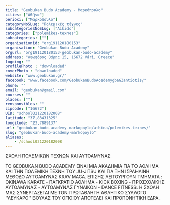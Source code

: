 ```yaml
---
title: "Geobukan Budo Academy - Μαρκόπουλο"
cities: ["Αθήνα"]
perioxi: ["Μαρκόπουλο"]
categoryNoSLug: "Πολεμικές τέχνες"
subcategoriesNoSLug: ["Aikido"]
categories: ["polemikes-texnes"]
subcategories: [""]
organisationid: "org191120180153"
organisation: "Geobukan Budo Academy"
orgurl: "org191120180153-geobukan-budo-academy"
address: "Λεωφόρος Βάρης 15, 16672 Vári, Greece"
logoimg: ""
profilePhoto : "downloaded"
coverPhoto : "downloaded"
website: "www.geobukan.gr/"
facebook: "www.facebook.com/GeobukanBudoAcedemygbaGZantiotis/"
phone: ""
email: "geobukan@gmail.com"
courses: ""
places: [""]
rensponsibles: ""
zipcode: ["16672"]
UID: "school021220182008"
latitude: "37,83431325"
longitude: "23,7889137"
url: "geobukan-budo-academy-markopoylo/athina/polemikes-texnes/"
slug: "geobukan-budo-academy-markopoylo"
aliases:
    - /school021220182008
---
```



ΣΧΟΛΗ ΠΟΛΕΜΙΚΩΝ ΤΕΧΝΩΝ ΚΑΙ ΑΥΤΟΑΜΥΝΑΣ

ΤΟ GEOBUKAN BUDO ACADEMY ΕΙΝΑΙ ΜΙΑ ΑΚΑΔΗΜΙΑ ΓΙΑ ΤΟ ΑΘΛΗΜΑ ΚΑΙ ΤΗΝ ΠΟΛΕΜΙΚΗ ΤΕΧΝΗ ΤΟΥ JU-JITSU ΚΑΙ ΓΙΑ ΤΗΝ ΙΣΡΑΗΛΙΝΗ ΜΕΘΟΔΟ ΑΥΤΟΑΜΥΝΑΣ KRAV MAGA. ΕΠΙΣΗΣ ΛΕΙΤΟΥΡΓΟΥΝ ΤΜΗΜΑΤΑ : OKINAWA KARATE - ΠΑΓΚΡΑΤΙΟ ΑΘΛΗΜΑ - KICK BOXING - ΠΡΟΣΧΟΛΙΚΗΣ ΑΥΤΟΑΜΥΝΑΣ - ΑΥΤΟΑΜΥΝΑΣ ΓΥΝΑΙΚΩΝ - DANCE FITNESS. Η ΣΧΟΛΗ ΜΑΣ ΣΥΝΕΡΓΑΖΕΤΑΙ ΜΕ ΤΟΝ ΠΡΩΤΑΘΛΗΤΗ ΑΘΛΗΤΙΚΟ ΣΥΛΛΟΓΟ &#39;&#39;ΛΕΥΚΑΡΟ&#39;&#39; ΒΟΥΛΑΣ ΤΟΥ ΟΠΟΙΟΥ ΑΠΟΤΕΛΕΙ ΚΑΙ ΠΡΟΠΟΝΗΤΙΚΗ ΕΔΡΑ.